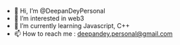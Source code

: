 - 👋 Hi, I’m @DeepanDeyPersonal
- 👀 I’m interested in web3
- 🌱 I’m currently learning Javascript, C++ 
- 📫 How to reach me : deepandey.personal@gmail.com                      

